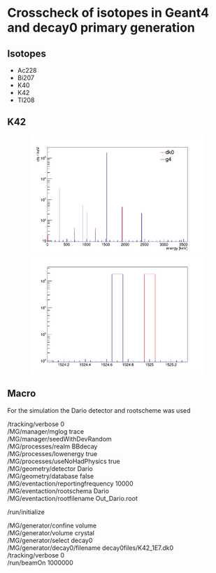 # Crosscheck of isotopes in Geant4 and decay0 primary generation

## Isotopes

* Ac228
* Bi207
* K40
* K42
* Tl208


## K42

<p align="center">
  <img src="K42.png" width="400"/>
  <img src="K42_Zoom.png" width="400"/>
</p>


## Macro

For the simulation the Dario detector and rootscheme was used

/tracking/verbose                               0</br>
/MG/manager/mglog                               trace</br>
/MG/manager/seedWithDevRandom</br>
/MG/processes/realm                             BBdecay</br>
/MG/processes/lowenergy                         true</br>
/MG/processes/useNoHadPhysics                   true</br>
/MG/geometry/detector                           Dario</br>
/MG/geometry/database                           false</br>
/MG/eventaction/reportingfrequency              10000</br>
/MG/eventaction/rootschema                      Dario</br>
/MG/eventaction/rootfilename               	    Out_Dario.root</br>

/run/initialize</br>

/MG/generator/confine                           volume</br>
/MG/generator/volume                            crystal</br>
/MG/generator/select                       	    decay0</br>
/MG/generator/decay0/filename             	    decay0files/K42_1E7.dk0</br>
/tracking/verbose                          	    0</br>
/run/beamOn                                	    1000000</br>


